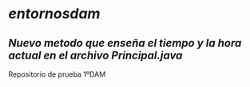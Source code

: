 # ***entornosdam***
## _Nuevo metodo que enseña el tiempo y la hora actual en el archivo Principal.java_
Repositorio de prueba 1ºDAM
